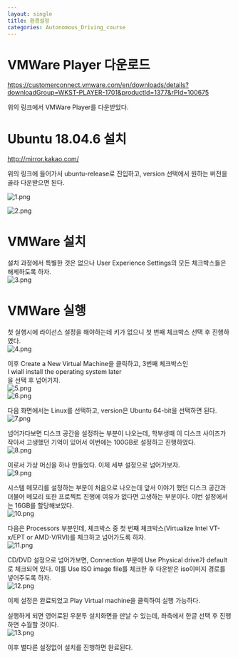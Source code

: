 ```yaml
---
layout: single
title: 환경설정
categories: Autonomous_Driving_course
---
```

# VMWare Player 다운로드

https://customerconnect.vmware.com/en/downloads/details?downloadGroup=WKST-PLAYER-1701&productId=1377&rPId=100675

위의 링크에서 VMWare Player를 다운받았다.

# Ubuntu 18.04.6 설치
http://mirror.kakao.com/

위의 링크에 들어가서 ubuntu-release로 진입하고, version 선택에서 원하는 버전을 골라 다운받으면 된다.

![1.png](../../../images/Autonomous_Driving/1.png)

![2.png](../../../images/Autonomous_Driving/2.png)

# VMWare 설치
설치 과정에서 특별한 것은 없으나 User Experience Settings의 모든 체크박스들은 해제하도록 하자.<br>
![3.png](../../../images/Autonomous_Driving/3.png)

# VMWare 실행
첫 실행시에 라이선스 설정을 해야하는데 키가 없으니 첫 번째 체크박스 선택 후 진행하였다.<br>
![4.png](../../../images/Autonomous_Driving/4.png)

이후 Create a New Virtual Machine을 클릭하고, 3번째 체크박스인 <br>I wiall install the operating system later<br>
을 선택 후 넘어가자.<br>
![5.png](../../../images/Autonomous_Driving/5.png)<br>
![6.png](../../../images/Autonomous_Driving/6.png)

다음 화면에서는 Linux를 선택하고, version은 Ubuntu 64-bit을 선택하면 된다.<br>
![7.png](../../../images/Autonomous_Driving/7.png)

넘어가다보면 디스크 공간을 설정하는 부분이 나오는데, 학부생때 이 디스크 사이즈가 작아서 고생했던 기억이 있어서 이번에는 100GB로 설정하고 진행하였다.<br>
![8.png](../../../images/Autonomous_Driving/8.png)

이로서 가상 머신을 하나 만들었다. 이제 세부 설정으로 넘어가보자.<br>
![9.png](../../../images/Autonomous_Driving/9.png)

시스템 메모리를 설정하는 부분이 처음으로 나오는데 앞서 이야기 했던 디스크 공간과 더불어 메모리 또한 프로젝트 진행에 여유가 없다면 고생하는 부분이다. 이번 설정에서는 16GB를 할당해보았다.<br>
![10.png](../../../images/Autonomous_Driving/10.png)

다음은 Processors 부분인데, 체크박스 중 첫 번째 체크박스(Virtualize Intel VT-x/EPT or AMD-V/RVI)를 체크하고 넘어가도록 하자.<br>
![11.png](../../../images/Autonomous_Driving/11.png)

CD/DVD 설정으로 넘어가보면, Connection 부분에 Use Physical drive가 default로 체크되어 있다. 이를 Use ISO image file를 체크한 후 다운받은 iso이미지 경로를 넣어주도록 하자.<br>
![12.png](../../../images/Autonomous_Driving/12.png)

이제 설정은 완료되었고 Play Virtual machine을 클릭하여 실행 가능하다.

실행하게 되면 영어로된 우분투 설치화면을 만날 수 있는데, 좌측에서 한글 선택 후 진행하면 수월할 것이다.<br>
![13.png](../../../images/Autonomous_Driving/13.png)

이후 별다른 설정없이 설치를 진행하면 완료된다.
